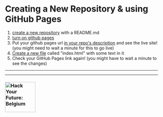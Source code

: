 # Creating a New Repository & using GitHub Pages


1. [create a new repository](https://help.github.com/en/articles/creating-a-new-repository) with a README.md
1. [turn on github pages](https://stackoverflow.com/questions/41253371/how-do-i-turn-a-repository-into-a-github-page)
1. Put your github pages url [in your repo's description](https://stackoverflow.com/questions/7757751/how-do-you-change-a-repository-description-on-github) and see the live site! (you might need to wait a minute for this to go live)
1. [Create a new file](https://help.github.com/en/articles/creating-new-files) called "index.html" with some text in it
1. Check your GitHub Pages link again! (you might have to wait a minute to see the changes)


---
---
### <a href="https://hackyourfuture.be" target="_blank"><img src="https://user-images.githubusercontent.com/18554853/63941625-4c7c3d00-ca6c-11e9-9a76-8d5e3632fe70.jpg" width="100" height="100" alt="Hack Your Future: Belgium"></a>
